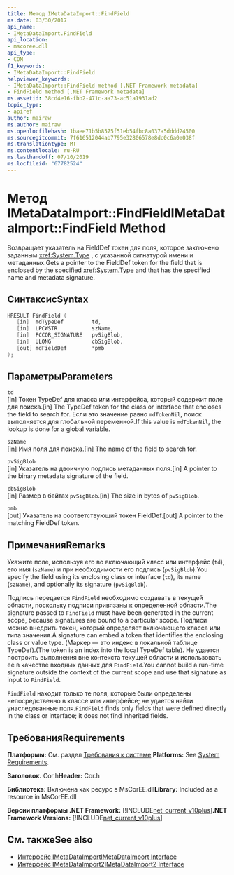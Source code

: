 ```yaml
---
title: Метод IMetaDataImport::FindField
ms.date: 03/30/2017
api_name:
- IMetaDataImport.FindField
api_location:
- mscoree.dll
api_type:
- COM
f1_keywords:
- IMetaDataImport::FindField
helpviewer_keywords:
- IMetaDataImport::FindField method [.NET Framework metadata]
- FindField method [.NET Framework metadata]
ms.assetid: 38cd4e16-fbb2-471c-aa73-ac51a1931ad2
topic_type:
- apiref
author: mairaw
ms.author: mairaw
ms.openlocfilehash: 1baee71b5b8575f51eb54fbc8a037a5dddd24500
ms.sourcegitcommit: 7f616512044ab7795e32806578e8dc0c6a0e038f
ms.translationtype: MT
ms.contentlocale: ru-RU
ms.lasthandoff: 07/10/2019
ms.locfileid: "67782524"
---
```

# <a name="imetadataimportfindfield-method"></a><span data-ttu-id="e6969-102">Метод IMetaDataImport::FindField</span><span class="sxs-lookup"><span data-stu-id="e6969-102">IMetaDataImport::FindField Method</span></span>
<span data-ttu-id="e6969-103">Возвращает указатель на FieldDef токен для поля, которое заключено заданным <xref:System.Type> , с указанной сигнатурой имени и метаданных.</span><span class="sxs-lookup"><span data-stu-id="e6969-103">Gets a pointer to the FieldDef token for the field that is enclosed by the specified <xref:System.Type> and that has the specified name and metadata signature.</span></span>  
  
## <a name="syntax"></a><span data-ttu-id="e6969-104">Синтаксис</span><span class="sxs-lookup"><span data-stu-id="e6969-104">Syntax</span></span>  
  
```cpp  
HRESULT FindField (  
   [in]  mdTypeDef         td,  
   [in]  LPCWSTR           szName,  
   [in]  PCCOR_SIGNATURE   pvSigBlob,  
   [in]  ULONG             cbSigBlob,  
   [out] mdFieldDef        *pmb  
);  
```  
  
## <a name="parameters"></a><span data-ttu-id="e6969-105">Параметры</span><span class="sxs-lookup"><span data-stu-id="e6969-105">Parameters</span></span>  
 `td`  
 <span data-ttu-id="e6969-106">[in] Токен TypeDef для класса или интерфейса, который содержит поле для поиска.</span><span class="sxs-lookup"><span data-stu-id="e6969-106">[in] The TypeDef token for the class or interface that encloses the field to search for.</span></span> <span data-ttu-id="e6969-107">Если это значение равно `mdTokenNil`, поиск выполняется для глобальной переменной.</span><span class="sxs-lookup"><span data-stu-id="e6969-107">If this value is `mdTokenNil`, the lookup is done for a global variable.</span></span>  
  
 `szName`  
 <span data-ttu-id="e6969-108">[in] Имя поля для поиска.</span><span class="sxs-lookup"><span data-stu-id="e6969-108">[in] The name of the field to search for.</span></span>  
  
 `pvSigBlob`  
 <span data-ttu-id="e6969-109">[in] Указатель на двоичную подпись метаданных поля.</span><span class="sxs-lookup"><span data-stu-id="e6969-109">[in] A pointer to the binary metadata signature of the field.</span></span>  
  
 `cbSigBlob`  
 <span data-ttu-id="e6969-110">[in] Размер в байтах `pvSigBlob`.</span><span class="sxs-lookup"><span data-stu-id="e6969-110">[in] The size in bytes of `pvSigBlob`.</span></span>  
  
 `pmb`  
 <span data-ttu-id="e6969-111">[out] Указатель на соответствующий токен FieldDef.</span><span class="sxs-lookup"><span data-stu-id="e6969-111">[out] A pointer to the matching FieldDef token.</span></span>  
  
## <a name="remarks"></a><span data-ttu-id="e6969-112">Примечания</span><span class="sxs-lookup"><span data-stu-id="e6969-112">Remarks</span></span>  
 <span data-ttu-id="e6969-113">Укажите поле, используя его во включающий класс или интерфейс (`td`), его имя (`szName`) и при необходимости его подпись (`pvSigBlob`).</span><span class="sxs-lookup"><span data-stu-id="e6969-113">You specify the field using its enclosing class or interface (`td`), its name (`szName`), and optionally its signature (`pvSigBlob`).</span></span>  
  
 <span data-ttu-id="e6969-114">Подпись передается `FindField` необходимо создавать в текущей области, поскольку подписи привязаны к определенной области.</span><span class="sxs-lookup"><span data-stu-id="e6969-114">The signature passed to `FindField` must have been generated in the current scope, because signatures are bound to a particular scope.</span></span> <span data-ttu-id="e6969-115">Подписи можно внедрить токен, который определяет включающего класса или типа значения.</span><span class="sxs-lookup"><span data-stu-id="e6969-115">A signature can embed a token that identifies the enclosing class or value type.</span></span> <span data-ttu-id="e6969-116">(Маркер — это индекс в локальной таблице TypeDef).</span><span class="sxs-lookup"><span data-stu-id="e6969-116">(The token is an index into the local TypeDef table).</span></span> <span data-ttu-id="e6969-117">Не удается построить выполнения вне контекста текущей области и использовать ее в качестве входных данных для `FindField`.</span><span class="sxs-lookup"><span data-stu-id="e6969-117">You cannot build a run-time signature outside the context of the current scope and use that signature as input to `FindField`.</span></span>  
  
 <span data-ttu-id="e6969-118">`FindField` находит только те поля, которые были определены непосредственно в классе или интерфейсе; не удается найти унаследованные поля.</span><span class="sxs-lookup"><span data-stu-id="e6969-118">`FindField` finds only fields that were defined directly in the class or interface; it does not find inherited fields.</span></span>  
  
## <a name="requirements"></a><span data-ttu-id="e6969-119">Требования</span><span class="sxs-lookup"><span data-stu-id="e6969-119">Requirements</span></span>  
 <span data-ttu-id="e6969-120">**Платформы:** См. раздел [Требования к системе](../../../../docs/framework/get-started/system-requirements.md).</span><span class="sxs-lookup"><span data-stu-id="e6969-120">**Platforms:** See [System Requirements](../../../../docs/framework/get-started/system-requirements.md).</span></span>  
  
 <span data-ttu-id="e6969-121">**Заголовок.** Cor.h</span><span class="sxs-lookup"><span data-stu-id="e6969-121">**Header:** Cor.h</span></span>  
  
 <span data-ttu-id="e6969-122">**Библиотека:** Включена как ресурс в MsCorEE.dll</span><span class="sxs-lookup"><span data-stu-id="e6969-122">**Library:** Included as a resource in MsCorEE.dll</span></span>  
  
 <span data-ttu-id="e6969-123">**Версии платформы .NET Framework:** [!INCLUDE[net_current_v10plus](../../../../includes/net-current-v10plus-md.md)]</span><span class="sxs-lookup"><span data-stu-id="e6969-123">**.NET Framework Versions:** [!INCLUDE[net_current_v10plus](../../../../includes/net-current-v10plus-md.md)]</span></span>  
  
## <a name="see-also"></a><span data-ttu-id="e6969-124">См. также</span><span class="sxs-lookup"><span data-stu-id="e6969-124">See also</span></span>

- [<span data-ttu-id="e6969-125">Интерфейс IMetaDataImport</span><span class="sxs-lookup"><span data-stu-id="e6969-125">IMetaDataImport Interface</span></span>](../../../../docs/framework/unmanaged-api/metadata/imetadataimport-interface.md)
- [<span data-ttu-id="e6969-126">Интерфейс IMetaDataImport2</span><span class="sxs-lookup"><span data-stu-id="e6969-126">IMetaDataImport2 Interface</span></span>](../../../../docs/framework/unmanaged-api/metadata/imetadataimport2-interface.md)
